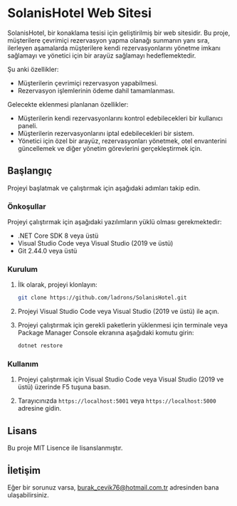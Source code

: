 # SolanisHotel Web Sitesi

SolanisHotel, bir konaklama tesisi için geliştirilmiş bir web sitesidir. Bu proje, müşterilere çevrimiçi rezervasyon yapma olanağı sunmanın yanı sıra, ilerleyen aşamalarda müşterilere kendi rezervasyonlarını yönetme imkanı sağlamayı ve yönetici için bir arayüz sağlamayı hedeflemektedir.

Şu anki özellikler:
- Müşterilerin çevrimiçi rezervasyon yapabilmesi.
- Rezervasyon işlemlerinin ödeme dahil tamamlanması.

Gelecekte eklenmesi planlanan özellikler:
- Müşterilerin kendi rezervasyonlarını kontrol edebilecekleri bir kullanıcı paneli.
- Müşterilerin rezervasyonlarını iptal edebilecekleri bir sistem.
- Yönetici için özel bir arayüz, rezervasyonları yönetmek, otel envanterini güncellemek ve diğer yönetim görevlerini gerçekleştirmek için.

## Başlangıç

Projeyi başlatmak ve çalıştırmak için aşağıdaki adımları takip edin.

### Önkoşullar

Projeyi çalıştırmak için aşağıdaki yazılımların yüklü olması gerekmektedir:

- .NET Core SDK 8 veya üstü
- Visual Studio Code veya Visual Studio (2019 ve üstü)
- Git 2.44.0 veya üstü

### Kurulum

1. İlk olarak, projeyi klonlayın:

    ```sh
    git clone https://github.com/ladrons/SolanisHotel.git
    ```

2. Projeyi Visual Studio Code veya Visual Studio (2019 ve üstü) ile açın.

3. Projeyi çalıştırmak için gerekli paketlerin yüklenmesi için terminale veya Package Manager Console ekranına aşağıdaki komutu girin:

    ```sh
    dotnet restore
    ```

### Kullanım

1. Projeyi çalıştırmak için Visual Studio Code veya Visual Studio (2019 ve üstü) üzerinde F5 tuşuna basın.

2. Tarayıcınızda `https://localhost:5001` veya `https://localhost:5000` adresine gidin.

## Lisans

Bu proje MIT Lisence ile lisanslanmıştır.

## İletişim

Eğer bir sorunuz varsa, burak_cevik76@hotmail.com.tr adresinden bana ulaşabilirsiniz.



